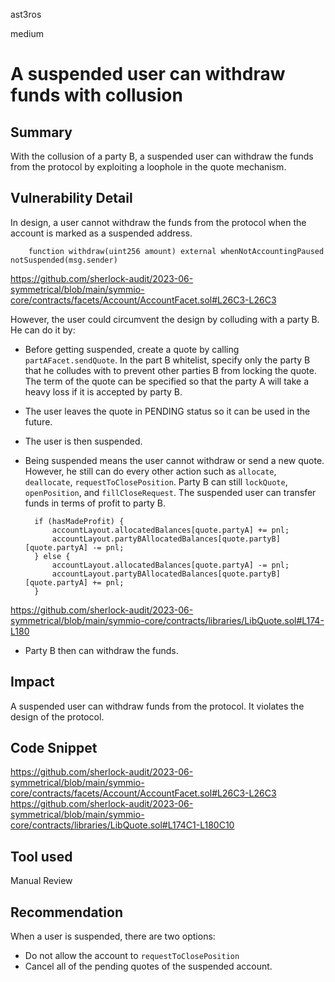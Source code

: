 ast3ros

medium

# A suspended user can withdraw funds with collusion

## Summary

With the collusion of a party B, a suspended user can withdraw the funds from the protocol by exploiting a loophole in the quote mechanism.

## Vulnerability Detail

In design, a user cannot withdraw the funds from the protocol when the account is marked as a suspended address.

        function withdraw(uint256 amount) external whenNotAccountingPaused notSuspended(msg.sender)

https://github.com/sherlock-audit/2023-06-symmetrical/blob/main/symmio-core/contracts/facets/Account/AccountFacet.sol#L26C3-L26C3

However, the user could circumvent the design by colluding with a party B. He can do it by:
- Before getting suspended, create a quote by calling `partAFacet.sendQuote`. In the part B whitelist, specify only the party B that he colludes with to prevent other parties B from locking the quote. The term of the quote can be specified so that the party A will take a heavy loss if it is accepted by party B.
- The user leaves the quote in PENDING status so it can be used in the future.
- The user is then suspended.
- Being suspended means the user cannot withdraw or send a new quote. However, he still can do every other action such as `allocate`, `deallocate`, `requestToClosePosition`. Party B can still `lockQuote`, `openPosition`, and `fillCloseRequest`. The suspended user can transfer funds in terms of profit to party B.

        if (hasMadeProfit) {
            accountLayout.allocatedBalances[quote.partyA] += pnl;
            accountLayout.partyBAllocatedBalances[quote.partyB][quote.partyA] -= pnl;
        } else {
            accountLayout.allocatedBalances[quote.partyA] -= pnl;
            accountLayout.partyBAllocatedBalances[quote.partyB][quote.partyA] += pnl;
        }

https://github.com/sherlock-audit/2023-06-symmetrical/blob/main/symmio-core/contracts/libraries/LibQuote.sol#L174-L180

- Party B then can withdraw the funds.

## Impact

A suspended user can withdraw funds from the protocol. It violates the design of the protocol.

## Code Snippet

https://github.com/sherlock-audit/2023-06-symmetrical/blob/main/symmio-core/contracts/facets/Account/AccountFacet.sol#L26C3-L26C3
https://github.com/sherlock-audit/2023-06-symmetrical/blob/main/symmio-core/contracts/libraries/LibQuote.sol#L174C1-L180C10

## Tool used

Manual Review

## Recommendation

When a user is suspended, there are two options:
- Do not allow the account to `requestToClosePosition`
- Cancel all of the pending quotes of the suspended account.